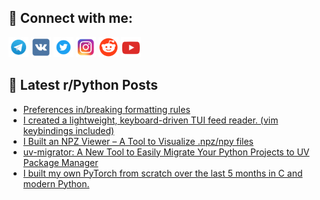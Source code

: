 ## 🔎 Connect with me:
[<img src="https://github.com/bullbesh/bullbesh/blob/main/images/Telegram.png" width="32" height="32" />](https://t.me/bullbesh)
[<img src="https://github.com/bullbesh/bullbesh/blob/main/images/VK.png" width="32" height="32" />](https://vk.com/bullbesh)
[<img src="https://github.com/bullbesh/bullbesh/blob/main/images/Twitter.png" width="32" height="32" />](https://twitter.com/bullbesh1)
[<img src="https://github.com/bullbesh/bullbesh/blob/main/images/Instagram.png" width="32" height="32" />](https://www.instagram.com/bullbesh)
[<img src="https://github.com/bullbesh/bullbesh/blob/main/images/Reddit.png" width="32" height="32" />](https://www.reddit.com/user/bullbesh)
[<img src="https://github.com/bullbesh/bullbesh/blob/main/images/YouTube.png" width="32" height="32" />](https://www.youtube.com/channel/UCtfjRs6uzgq5mfm8S06WTcg)

## 📕 Latest r/Python Posts
<!-- BLOG-POST-LIST:START -->
- [Preferences in/breaking formatting rules](https://www.reddit.com/r/Python/comments/1hv8jh1/preferences_inbreaking_formatting_rules/)
- [I created a lightweight, keyboard-driven TUI feed reader. &lpar;vim keybindings included&rpar;](https://www.reddit.com/r/Python/comments/1hv632l/i_created_a_lightweight_keyboarddriven_tui_feed/)
- [I Built an NPZ Viewer – A Tool to Visualize .npz/npy files](https://www.reddit.com/r/Python/comments/1hv3981/i_built_an_npz_viewer_a_tool_to_visualize_npznpy/)
- [uv-migrator: A New Tool to Easily Migrate Your Python Projects to UV Package Manager](https://www.reddit.com/r/Python/comments/1hv33ks/uvmigrator_a_new_tool_to_easily_migrate_your/)
- [I built my own PyTorch from scratch over the last 5 months in C and modern Python.](https://www.reddit.com/r/Python/comments/1hv14tt/i_built_my_own_pytorch_from_scratch_over_the_last/)
<!-- BLOG-POST-LIST:END -->
